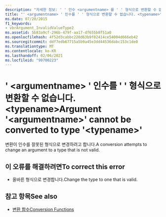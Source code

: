 ```yaml
---
description: "자세한 정보: ' ' 인수 <argumentname> 를 ' ' 형식으로 변환할 수 없습니다. '<typename>"
title: "' <argumentname> ' 인수를 ' ' 형식으로 변환할 수 없습니다. <typename>"
ms.date: 07/20/2015
f1_keywords:
- vbrArgument_InvalidValueType2
ms.assetid: 5b83a9cf-296b-479f-aa17-df655b8f51a0
ms.openlocfilehash: 4f52d3cabbc220d63b9f02414ce54004d666eb42
ms.sourcegitcommit: ddf7edb67715a5b9a45e3dd44536dabc153c1de0
ms.translationtype: MT
ms.contentlocale: ko-KR
ms.lasthandoff: 02/06/2021
ms.locfileid: "99700223"
---
```

# <a name="argument-argumentname-cannot-be-converted-to-type-typename"></a><span data-ttu-id="cb250-103">' \<argumentname> ' 인수를 ' ' 형식으로 변환할 수 없습니다. \<typename></span><span class="sxs-lookup"><span data-stu-id="cb250-103">Argument '\<argumentname>' cannot be converted to type '\<typename>'</span></span>

<span data-ttu-id="cb250-104">변환이 인수를 잘못된 형식으로 변경하려고 합니다.</span><span class="sxs-lookup"><span data-stu-id="cb250-104">A conversion attempts to change an argument to a type that is not valid.</span></span>  
  
## <a name="to-correct-this-error"></a><span data-ttu-id="cb250-105">이 오류를 해결하려면</span><span class="sxs-lookup"><span data-stu-id="cb250-105">To correct this error</span></span>  
  
- <span data-ttu-id="cb250-106">올바른 형식으로 변경합니다.</span><span class="sxs-lookup"><span data-stu-id="cb250-106">Change the type to one that is valid.</span></span>  
  
## <a name="see-also"></a><span data-ttu-id="cb250-107">참고 항목</span><span class="sxs-lookup"><span data-stu-id="cb250-107">See also</span></span>

- [<span data-ttu-id="cb250-108">변환 함수</span><span class="sxs-lookup"><span data-stu-id="cb250-108">Conversion Functions</span></span>](../language-reference/functions/conversion-functions.md)
